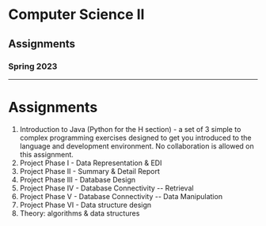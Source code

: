 # Computer Science II
## Assignments
### Spring 2023
---

# Assignments

1. Introduction to Java (Python for the H section) - a set of 3 simple to
   complex programming exercises designed to get you introduced to the language
   and development environment.  No collaboration is allowed on this assignment.
2. Project Phase I - Data Representation & EDI
3. Project Phase II - Summary & Detail Report
4. Project Phase III - Database Design
5. Project Phase IV - Database Connectivity -- Retrieval
6. Project Phase V - Database Connectivity -- Data Manipulation
7. Project Phase VI - Data structure design
8. Theory: algorithms & data structures

